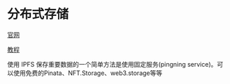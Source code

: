 # 分布式存储

[官网](https://ipfs.tech/)

[教程](https://forum.conflux.fun/t/ipfs/14770)

使用 IPFS 保存重要数据的一个简单方法是使用固定服务(pingning service)。可以使用免费的Pinata、NFT.Storage、web3.storage等等
